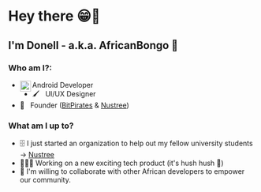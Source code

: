 # Hey there 😁👋 
## I'm **Donell** - a.k.a. **AfricanBongo** 🦍

### Who am I?:

- <img align="left" width="22px" src="https://cdn.jsdelivr.net/npm/simple-icons@3/icons/android.svg"/> Android Developer
- 🖌️ &nbsp; UI/UX Designer
- ‎‍💼 &nbsp; Founder ([BitPirates](bitpirates) & [Nustree](nustree))

### What am I up to?

- 🗄️ I just started an organization to help out my fellow university students -> [Nustree](nustree)
- 👨🏾‍💻 Working on a new exciting tech product (it's hush hush 🤫)
- 👯 I'm willing to collaborate with other African developers to empower our community.


<!-- Variables definition -->
[bitpirates]: https://github.com/BitPirates
[nustree]: https://github.com/Nustree
